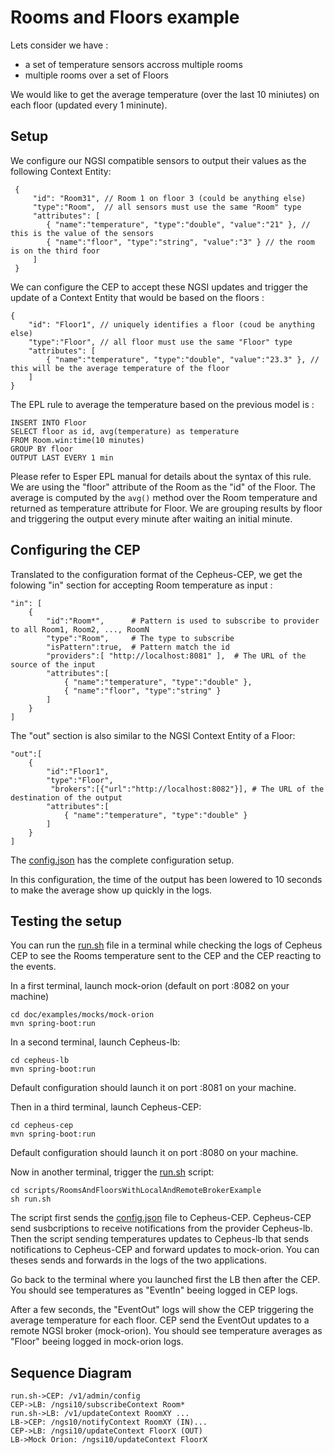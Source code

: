 # Rooms and Floors example

Lets consider we have :
 - a set of temperature sensors accross multiple rooms
 - multiple rooms over a set of Floors

We would like to get the average temperature (over the last 10 miniutes) on each floor (updated every 1 mininute).

## Setup

We configure our NGSI compatible sensors to output their values as the following Context Entity:

     {
         "id": "Room31", // Room 1 on floor 3 (could be anything else)
         "type":"Room",  // all sensors must use the same "Room" type
         "attributes": [
            { "name":"temperature", "type":"double", "value":"21" }, // this is the value of the sensors
            { "name":"floor", "type":"string", "value":"3" } // the room is on the third foor
         ]
     }

We can configure the CEP to accept these NGSI updates and trigger the update of
a Context Entity that would be based on the floors :

    {
        "id": "Floor1", // uniquely identifies a floor (coud be anything else)
        "type":"Floor", // all floor must use the same "Floor" type
        "attributes": [
            { "name":"temperature", "type":"double", "value":"23.3" }, // this will be the average temperature of the floor
        ]
    }

The EPL rule to average the temperature based on the previous model is :

    INSERT INTO Floor
    SELECT floor as id, avg(temperature) as temperature
    FROM Room.win:time(10 minutes)
    GROUP BY floor
    OUTPUT LAST EVERY 1 min

Please refer to Esper EPL manual for details about the syntax of this rule.
We are using the "floor" attribute of the Room as the "id" of the Floor.
The average is computed by the `avg()` method over the Room temperature and returned as temperature attribute for Floor.
We are grouping results by floor and triggering the output every minute after waiting an initial minute.

## Configuring the CEP

Translated to the configuration format of the Cepheus-CEP, we get the folowing "in" section for accepting Room temperature as input :

    "in": [
        {
            "id":"Room*",      # Pattern is used to subscribe to provider to all Room1, Room2, ..., RoomN
            "type":"Room",     # The type to subscribe
            "isPattern":true,  # Pattern match the id
            "providers":[ "http://localhost:8081" ],  # The URL of the source of the input
            "attributes":[
                { "name":"temperature", "type":"double" },
                { "name":"floor", "type":"string" }
            ]
        }
    ]

The "out" section is also similar to the NGSI Context Entity of a Floor:

    "out":[
        {
            "id":"Floor1",
            "type":"Floor",
             "brokers":[{"url":"http://localhost:8082"}], # The URL of the destination of the output
            "attributes":[
                { "name":"temperature", "type":"double" }
            ]
        }
    ]

The [config.json](config.json) has the complete configuration setup.

In this configuration, the time of the output has been lowered to 10 seconds
to make the average show up quickly in the logs.

## Testing the setup

You can run the [run.sh](run.sh) file in a terminal while checking the logs of Cepheus CEP
to see the Rooms temperature sent to the CEP and the CEP reacting to the events.

In a first terminal, launch mock-orion (default on port :8082 on your machine)

    cd doc/examples/mocks/mock-orion
    mvn spring-boot:run

In a second terminal, launch Cepheus-lb:

    cd cepheus-lb
    mvn spring-boot:run

Default configuration should launch it on port :8081 on your machine.

Then in a third terminal, launch Cepheus-CEP:

    cd cepheus-cep
    mvn spring-boot:run

Default configuration should launch it on port :8080 on your machine.

Now in another terminal, trigger the [run.sh](run.sh) script:

    cd scripts/RoomsAndFloorsWithLocalAndRemoteBrokerExample
    sh run.sh

The script first sends the [config.json](config.json) file to Cepheus-CEP.
Cepheus-CEP send susbcriptions to receive notifications from the provider Cepheus-lb.
Then the script sending temperatures updates to Cepheus-lb that sends notifications to Cepheus-CEP and forward updates to mock-orion.
You can theses sends and forwards in the logs of the two applications.

Go back to the terminal where you launched first the LB then after the CEP. You should see temperatures as "EventIn" beeing logged in CEP logs.

After a few seconds, the "EventOut" logs will show the CEP triggering the average temperature for each floor.
CEP send the EventOut updates to a remote NGSI broker (mock-orion).
You should see temperature averages as "Floor" beeing logged in mock-orion logs.

## Sequence Diagram

```sequence
run.sh->CEP: /v1/admin/config
CEP->LB: /ngsi10/subscribeContext Room*
run.sh->LB: /v1/updateContext RoomXY ...
LB->CEP: /ngs10/notifyContext RoomXY (IN)...
CEP->LB: /ngsi10/updateContext FloorX (OUT)
LB->Mock Orion: /ngsi10/updateContext FloorX
```
